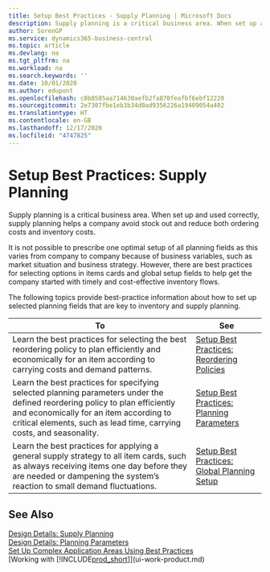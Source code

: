 ```yaml
---
title: Setup Best Practices - Supply Planning | Microsoft Docs
description: Supply planning is a critical business area. When set up and used correctly, supply planning helps a company avoid stock out and reduce both ordering costs and inventory costs.
author: SorenGP
ms.service: dynamics365-business-central
ms.topic: article
ms.devlang: na
ms.tgt_pltfrm: na
ms.workload: na
ms.search.keywords: ''
ms.date: 10/01/2020
ms.author: edupont
ms.openlocfilehash: c8b0585aa714630aefb2fa870feafbf6ebf12228
ms.sourcegitcommit: 2e7307fbe1eb3b34d0ad9356226a19409054a402
ms.translationtype: HT
ms.contentlocale: en-GB
ms.lasthandoff: 12/17/2020
ms.locfileid: "4747825"
---
```

# <a name="setup-best-practices-supply-planning"></a>Setup Best Practices: Supply Planning
Supply planning is a critical business area. When set up and used correctly, supply planning helps a company avoid stock out and reduce both ordering costs and inventory costs.  

 It is not possible to prescribe one optimal setup of all planning fields as this varies from company to company because of business variables, such as market situation and business strategy. However, there are best practices for selecting options in items cards and global setup fields to help get the company started with timely and cost-effective inventory flows.  

 The following topics provide best-practice information about how to set up selected planning fields that are key to inventory and supply planning.  

|**To**|**See**|  
|------------|-------------|  
|Learn the best practices for selecting the best reordering policy to plan efficiently and economically for an item according to carrying costs and demand patterns.|[Setup Best Practices: Reordering Policies](setup-best-practices-reordering-policies.md)|  
|Learn the best practices for specifying selected planning parameters under the defined reordering policy to plan efficiently and economically for an item according to critical elements, such as lead time, carrying costs, and seasonality.|[Setup Best Practices: Planning Parameters](setup-best-practices-planning-parameters.md)|  
|Learn the best practices for applying a general supply strategy to all item cards, such as always receiving items one day before they are needed or dampening the system’s reaction to small demand fluctuations.|[Setup Best Practices: Global Planning Setup](setup-best-practices-global-planning-setup.md)|  

## <a name="see-also"></a>See Also  
 [Design Details: Supply Planning](design-details-supply-planning.md)   
 [Design Details: Planning Parameters](design-details-planning-parameters.md)   
 [Set Up Complex Application Areas Using Best Practices](set-up-complex-application-areas-using-best-practices.md)  
 [Working with [!INCLUDE[prod_short](includes/prod_short.md)]](ui-work-product.md)
